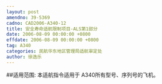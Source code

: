 ```yaml
---
layout: post
amendno: 39-5369
cadno: CAD2006-A340-12
title: 安全寿命适航限制项目-ALS第1部分
date: 2006-08-09 00:00:00 +0800
effdate: 2006-08-09 00:00:00 +0800
tag: A340
categories: 民航华东地区管理局适航审定处
author: 徐逸乐
---
```


##适用范围:
本适航指令适用于 A340所有型号、序列号的飞机。

